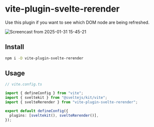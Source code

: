# vite-plugin-svelte-rerender

Use this plugin if you want to see which DOM node are being refreshed.

![Screencast from 2025-01-31 15-45-21](https://github.com/user-attachments/assets/81eaf7d7-3e96-425e-8837-ee0282e0d717)

## Install

```sh
npm i -D vite-plugin-svelte-rerender
```

## Usage

```ts
// vite.config.ts

import { defineConfig } from "vite";
import { sveltekit } from "@sveltejs/kit/vite";
import { svelteRerender } from "vite-plugin-svelte-rerender";

export default defineConfig({
  plugins: [sveltekit(), svelteRerender()],
});
```
